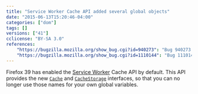 ```yaml
---
title: "Service Worker Cache API added several global objects"
date: "2015-06-13T15:20:46-04:00"
categories: ["dom"]
tags: []
versions: ["41"]
cclicense: "BY-SA 3.0"
references:
    "https://bugzilla.mozilla.org/show_bug.cgi?id=940273": "Bug 940273 - Implement Cache and CacheStorage for ServiceWorkers"
    "https://bugzilla.mozilla.org/show_bug.cgi?id=1110144": "Bug 1110144 - ship Service Worker Cache in release builds"
---
```

Firefox 39 has enabled the [Service Worker](https://developer.mozilla.org/en-US/docs/Web/API/ServiceWorker_API) Cache API by default. This API provides the new [`Cache`](https://developer.mozilla.org/en-US/docs/Web/API/Cache) and [`CacheStorage`](https://developer.mozilla.org/en-US/docs/Web/API/CacheStorage) interfaces, so that you can no longer use those names for your own global variables.
